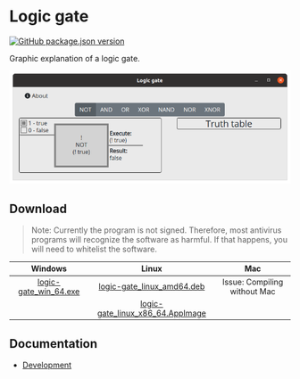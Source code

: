 # Logic gate

[![GitHub package.json version](https://img.shields.io/github/package-json/v/cyb10101/electron_logic-gate)](https://github.com/Cyb10101/electron_logic-gate/releases/latest)

Graphic explanation of a logic gate.

![Logic Gate Intro](assets/images/screenshots/logic-gate.png)

## Download

> Note: Currently the program is not signed.
> Therefore, most antivirus programs will recognize the software as harmful.
> If that happens, you will need to whitelist the software.

| Windows | Linux | Mac |
|:---:|:---:|:---:|
| [logic-gate_win_64.exe](https://github.com/Cyb10101/electron_logic-gate/releases/latest/download/logic-gate_win_x64.exe) | [logic-gate_linux_amd64.deb](https://github.com/Cyb10101/electron_logic-gate/releases/latest/download/logic-gate_linux_amd64.deb) | Issue: Compiling without Mac |
| | [logic-gate_linux_x86_64.AppImage](https://github.com/Cyb10101/electron_logic-gate/releases/latest/download/logic-gate_linux_x86_64.AppImage) | |

## Documentation

* [Development](docs/development.md)
